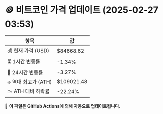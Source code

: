 # 🪙 비트코인 가격 업데이트 (2025-02-27 03:53)

| 항목                | 값 |
|--------------------|----------------|
| 💰 현재 가격 (USD) | $84668.62 |
| ⏳ 1시간 변동률    | -1.34% |
| 📆 24시간 변동률   | -3.27% |
| 🔝 역대 최고가 (ATH) | $109021.48 |
| 📉 ATH 대비 하락률 | -22.24% |

🔄 **이 파일은 GitHub Actions에 의해 자동으로 업데이트됩니다.**

